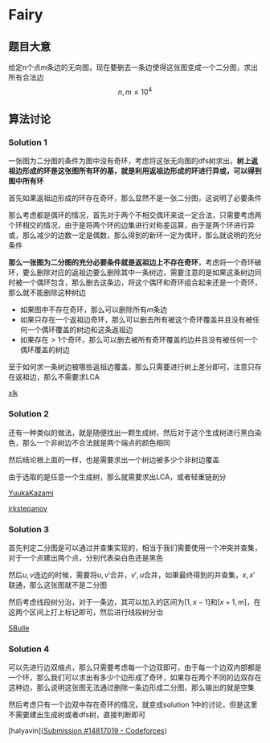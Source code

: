 # Fairy

## 题目大意

给定$n$个点$m$条边的无向图，现在要删去一条边使得这张图变成一个二分图，求出所有合法边
$$
n,m\leq 10^4
$$

## 算法讨论

### Solution 1

一张图为二分图的条件为图中没有奇环，考虑将这张无向图的dfs树求出，**树上返祖边形成的环是这张图所有环的基，就是利用返祖边形成的环进行异或，可以得到图中所有环**

首先如果返祖边形成的环存在奇环，那么显然不是一张二分图，这说明了必要条件

那么考虑都是偶环的情况，首先对于两个不相交偶环来说一定合法，只需要考虑两个环相交的情况，由于是将两个环的边集进行对称差运算，由于是两个环进行异或，那么减少的边数一定是偶数，那么得到的新环一定为偶环，那么就说明的充分条件

**那么一张图为二分图的充分必要条件就是返祖边上不存在奇环**，考虑将一个奇环破环，要么删除对应的返祖边要么删除其中一条树边，需要注意的是如果这条树边同时被一个偶环包含，那么删去这条边，将这个偶环和奇环组合起来还是一个奇环，那么就不能删除这种树边

- 如果图中不存在奇环，那么可以删除所有$m$条边
- 如果只存在一个返祖边奇环，那么可以删去所有被这个奇环覆盖并且没有被任何一个偶环覆盖的树边和这条返祖边
- 如果存在$>1$个奇环，那么可以删去被所有奇环覆盖的边并且没有被任何一个偶环覆盖的树边

至于如何求一条树边被哪些返祖边覆盖，那么只需要进行树上差分即可，注意只存在返祖边，那么不需要求LCA

[xlk](https://codeforces.com/contest/19/submission/2472195)

### Solution 2

还有一种类似的做法，就是随便找出一颗生成树，然后对于这个生成树进行黑白染色，那么一个非树边不合法就是两个端点的颜色相同

然后结论根上面的一样，也是需要求出一个树边被多少个非树边覆盖

由于选取的是任意一个生成树，那么就需要求出LCA，或者轻重链剖分

[YuukaKazami](https://codeforces.com/contest/19/submission/90660)

[irkstepanov](https://codeforces.com/contest/19/submission/19299583)

### Solution 3

首先判定二分图是可以通过并查集实现的，相当于我们需要使用一个冲突并查集，对于一个点建出两个点，分别代表染白色还是黑色

然后$u,v$连边的时候，需要将$u,v'$合并，$v',u$合并，如果最终得到的并查集，$x,x'$联通，那么这张图就不是二分图

然后考虑线段树分治，对于一条边，其可以加入的区间为$[1,x-1]$和$[x+1,m]$，在这两个区间上打上标记即可，然后进行线段树分治

[SBulle](https://codeforces.com/contest/19/submission/5397692)

### Solution 4

可以先进行边双缩点，那么只需要考虑每一个边双即可，由于每一个边双内部都是一个环，那么我们可以求出有多少个边形成了奇环，如果存在两个不同的边双存在这种边，那么说明这张图无法通过删除一条边形成二分图，那么输出的就是空集

然后考虑只有一个边双中存在奇环的情况，就变成solution 1中的讨论，但是这里不需要建出生成树或者dfs树，直接判断即可

[halyavin]([Submission #14817019 - Codeforces](https://codeforces.com/contest/19/submission/14817019))
